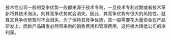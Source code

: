 技术性公司一般的竞争优势一般都来源于技术专利，一旦技术专利过期或者技术革新将其技术淘汰，则其竞争优势就会消失。因此，其竞争优势有很大的风险性。就算其竞争优势暂时不会消失，为了保持其竞争优势，其一般需要花大量资金在产品研发上，而新产品研发必然带来新的销售费用和管理费用，这将极大降低公司的净利润。